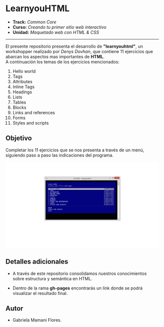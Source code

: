 # LearnyouHTML

* **Track:** _Common Core_
* **Curso:** _Creando tu primer sitio web interactivo_
* **Unidad:** _Maquetado web con HTML & CSS_

***

El presente repositorio presenta el desarrollo de **"learnyouhtml"**, un workshopper realizado por _Denys Dovhan_, que contiene 11 ejercicios que abarcan los aspectos mas importantes de **HTML**.  
A continuación los temas de los ejercicios mencionados:  

1. Hello world  
2. Tags  
3. Attributes  
4. Inline Tags  
5. Headings  
6. Lists  
7. Tables
8. Blocks
9. Links and references
10. Forms
11. Styles and scripts


## Objetivo

Completar los 11 ejercicios que se nos presenta a través de un menú, siguiendo paso a paso las indicaciones del programa.

![learnyouhtml](assets/docs/capture-learnyouhtml.png)


## Detalles adicionales

* A través de este repositorio consolidamos nuestros conocimientos sobre estructura y semántica en HTML.

* Dentro de la rama **gh-pages** encontrarás un link donde se podrá visualizar el resultado final.

## Autor

* Gabriela Mamani Flores.
